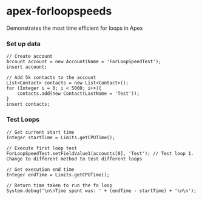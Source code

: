# apex-forloopspeeds
Demonstrates the most time efficient for loops in Apex

### Set up data

    // Create account
    Account account = new Account(Name = 'ForLoopSpeedTest');
    insert account;
    
    // Add 5k contacts to the account
    List<Contact> contacts = new List<Contact>();
    for (Integer i = 0; i < 5000; i++){
        contacts.add(new Contact(LastName = 'Test'));
    }
    insert contacts;
    
### Test Loops
    // Get current start time
    Integer startTime = Limits.getCPUTime();
    
    // Execute first loop test
    ForLoopSpeedTest.setFieldValue1(accounts[0], 'Test'); // Test loop 1. Change to different method to test different loops
    
    // Get execution end time
    Integer endTime = Limits.getCPUTime();
    
    // Return time taken to run the fo loop
    System.debug('\n\nTime spent was: ' + (endTime - startTime) + '\n\n');
